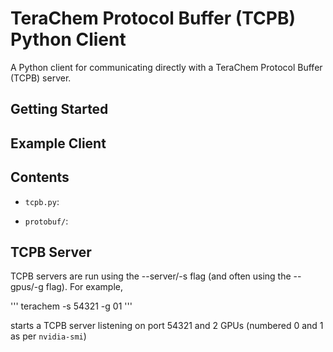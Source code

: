 # TeraChem Protocol Buffer (TCPB) Python Client #

A Python client for communicating directly with a TeraChem Protocol Buffer (TCPB) server.

## Getting Started ##

## Example Client ##

## Contents ##
* `tcpb.py`:

* `protobuf/`:

## TCPB Server ##
TCPB servers are run using the --server/-s flag (and often using the --gpus/-g flag).
For example,

'''
terachem -s 54321 -g 01
'''

starts a TCPB server listening on port 54321 and 2 GPUs (numbered 0 and 1 as per `nvidia-smi`)

